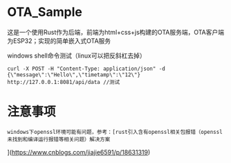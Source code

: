 # OTA_Sample
这是一个使用Rust作为后端，前端为html+css+js构建的OTA服务端，OTA客户端为ESP32；实现的简单嵌入式OTA服务

windows shell命令测试（linux可以把反斜杠去掉）

    curl -X POST -H "Content-Type: application/json" -d {\"message\":\"Hello\",\"timetamp\":\"12\"} http://127.0.0.1:8081/api/data //测试

# 注意事项
    windows下openssl环境可能有问题，参考：[rust引入含有openssl相关包报错（openssl未找到和编译运行报错等相关问题）解决方案
](https://www.cnblogs.com/jiajie6591/p/18631319)